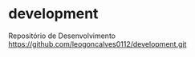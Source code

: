 development
===========

Repositório de Desenvolvimento
https://github.com/leogoncalves0112/development.git
